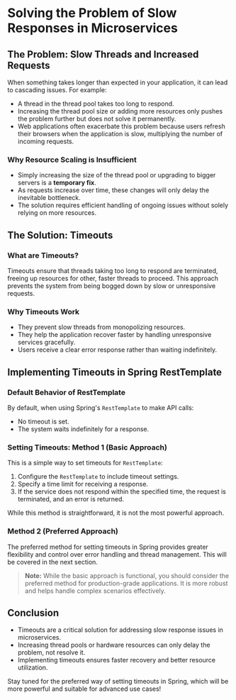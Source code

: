# Solving the Problem of Slow Responses in Microservices

## The Problem: Slow Threads and Increased Requests

When something takes longer than expected in your application, it can lead to cascading issues. For example:

- A thread in the thread pool takes too long to respond.
- Increasing the thread pool size or adding more resources only pushes the problem further but does not solve it permanently.
- Web applications often exacerbate this problem because users refresh their browsers when the application is slow, multiplying the number of incoming requests.

### Why Resource Scaling is Insufficient
- Simply increasing the size of the thread pool or upgrading to bigger servers is a **temporary fix**.
- As requests increase over time, these changes will only delay the inevitable bottleneck.
- The solution requires efficient handling of ongoing issues without solely relying on more resources.

## The Solution: Timeouts
### What are Timeouts?
Timeouts ensure that threads taking too long to respond are terminated, freeing up resources for other, faster threads to proceed. This approach prevents the system from being bogged down by slow or unresponsive requests.

### Why Timeouts Work
- They prevent slow threads from monopolizing resources.
- They help the application recover faster by handling unresponsive services gracefully.
- Users receive a clear error response rather than waiting indefinitely.

## Implementing Timeouts in Spring RestTemplate
### Default Behavior of RestTemplate
By default, when using Spring's `RestTemplate` to make API calls:
- No timeout is set.
- The system waits indefinitely for a response.

### Setting Timeouts: Method 1 (Basic Approach)
This is a simple way to set timeouts for `RestTemplate`:

1. Configure the `RestTemplate` to include timeout settings.
2. Specify a time limit for receiving a response.
3. If the service does not respond within the specified time, the request is terminated, and an error is returned.

While this method is straightforward, it is not the most powerful approach.

### Method 2 (Preferred Approach)
The preferred method for setting timeouts in Spring provides greater flexibility and control over error handling and thread management. This will be covered in the next section.

> **Note:** While the basic approach is functional, you should consider the preferred method for production-grade applications. It is more robust and helps handle complex scenarios effectively.

## Conclusion
- Timeouts are a critical solution for addressing slow response issues in microservices.
- Increasing thread pools or hardware resources can only delay the problem, not resolve it.
- Implementing timeouts ensures faster recovery and better resource utilization.

Stay tuned for the preferred way of setting timeouts in Spring, which will be more powerful and suitable for advanced use cases!

